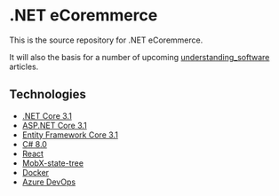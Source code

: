 ﻿# .NET eCoremmerce

This is the source repository for .NET eCoremmerce. 

It will also the basis for a number of upcoming [understanding_software](https://www.understandingsoftware.co.uk/) articles.

## Technologies
* [.NET Core 3.1](https://dotnet.microsoft.com/download)
* [ASP.NET Core 3.1](https://docs.microsoft.com/en-us/aspnet/core)
* [Entity Framework Core 3.1](https://docs.microsoft.com/en-us/ef/core)
* [C# 8.0](https://docs.microsoft.com/en-us/dotnet/csharp)
* [React](https://https://reactjs.org/)
* [MobX-state-tree](https://mobx-state-tree.js.org/)
* [Docker](https://docs.docker.com)
* [Azure DevOps](https://dev.azure.com)

